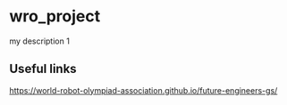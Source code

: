 # wro_project
my description
1

## Useful links

https://world-robot-olympiad-association.github.io/future-engineers-gs/
